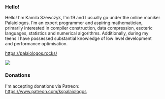 ### Hello!

Hello! I'm Kamila Szewczyk, I'm 19 and I usually go under the online moniker Palaiologos.
I'm an expert programmer and aspiring mathematician, primarily interested in compiler construction, data compression, esoteric languages, statistics and numerical algorithms. Additionally, during my teens I have possessed substantial knowledge of low level development and performance optimisation.

https://palaiologos.rocks/

![](https://komarev.com/ghpvc/?username=kspalaiologos&color=ff69b4)

### Donations

I'm accepting donations via Patreon: https://www.patreon.com/kspalaiologos
